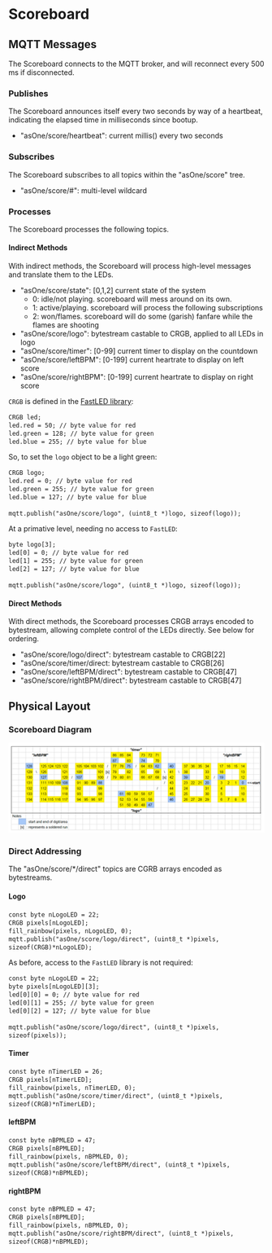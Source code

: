 # Scoreboard

## MQTT Messages

The Scoreboard connects to the MQTT broker, and will reconnect every 500 ms if disconnected.

### Publishes

The Scoreboard announces itself every two seconds by way of a heartbeat, indicating the elapsed time in milliseconds since bootup.

* "asOne/score/heartbeat": current millis() every two seconds

### Subscribes

The Scoreboard subscribes to all topics within the "asOne/score" tree.

* "asOne/score/#": multi-level wildcard
	
### Processes

The Scoreboard processes the following topics.

#### Indirect Methods

With indirect methods, the Scoreboard will process high-level messages and translate them to the LEDs.

* "asOne/score/state": [0,1,2] current state of the system
  * 0: idle/not playing.  scoreboard will mess around on its own.
  * 1: active/playing.  scoreboard will process the following subscriptions
  * 2: won/flames.  scoreboard will do some (garish) fanfare while the flames are shooting
* "asOne/score/logo": bytestream castable to CRGB, applied to all LEDs in logo
* "asOne/score/timer": [0-99] current timer to display on the countdown
* "asOne/score/leftBPM": [0-199] current heartrate to display on left score
* "asOne/score/rightBPM": [0-199] current heartrate to display on right score

`CRGB` is defined in the [FastLED library](https://github.com/FastLED/FastLED/wiki/Pixel-reference):

    CRGB led;
	led.red = 50; // byte value for red
	led.green = 128; // byte value for green
	led.blue = 255; // byte value for blue
	
So, to set the `logo` object to be a light green:

    CRGB logo;
	led.red = 0; // byte value for red
	led.green = 255; // byte value for green
	led.blue = 127; // byte value for blue
    
    mqtt.publish("asOne/score/logo", (uint8_t *)logo, sizeof(logo));

At a primative level, needing no access to `FastLED`:

    byte logo[3];
	led[0] = 0; // byte value for red
	led[1] = 255; // byte value for green
	led[2] = 127; // byte value for blue
    
    mqtt.publish("asOne/score/logo", (uint8_t *)logo, sizeof(logo));

#### Direct Methods

With direct methods, the Scoreboard processes CRGB arrays encoded to bytestream, allowing complete control of the LEDs directly.  See below for ordering.

  * "asOne/score/logo/direct": bytestream castable to CRGB[22]
  * "asOne/score/timer/direct: bytestream castable to CRGB[26]
  * "asOne/score/leftBPM/direct": bytestream castable to CRGB[47]
  * "asOne/score/rightBPM/direct": bytestream castable to CRGB[47]
  
## Physical Layout

### Scoreboard Diagram 

![Scoreboard Diagram](diagram.png)

### Direct Addressing

The "asOne/score/*/direct" topics are CGRB arrays encoded as bytestreams.  

#### Logo

    const byte nLogoLED = 22;
    CRGB pixels[nLogoLED];
    fill_rainbow(pixels, nLogoLED, 0);
    mqtt.publish("asOne/score/logo/direct", (uint8_t *)pixels, sizeof(CRGB)*nLogoLED);

As before, access to the `FastLED` library is not required:

    const byte nLogoLED = 22;
    byte pixels[nLogoLED][3];
	led[0][0] = 0; // byte value for red
	led[0][1] = 255; // byte value for green
	led[0][2] = 127; // byte value for blue
    
    mqtt.publish("asOne/score/logo/direct", (uint8_t *)pixels, sizeof(pixels));
	
#### Timer

    const byte nTimerLED = 26;
    CRGB pixels[nTimerLED];
    fill_rainbow(pixels, nTimerLED, 0);
    mqtt.publish("asOne/score/timer/direct", (uint8_t *)pixels, sizeof(CRGB)*nTimerLED);

#### leftBPM

    const byte nBPMLED = 47;
    CRGB pixels[nBPMLED];
    fill_rainbow(pixels, nBPMLED, 0);
    mqtt.publish("asOne/score/leftBPM/direct", (uint8_t *)pixels, sizeof(CRGB)*nBPMLED);

#### rightBPM

    const byte nBPMLED = 47;
    CRGB pixels[nBPMLED];
    fill_rainbow(pixels, nBPMLED, 0);
    mqtt.publish("asOne/score/rightBPM/direct", (uint8_t *)pixels, sizeof(CRGB)*nBPMLED);


